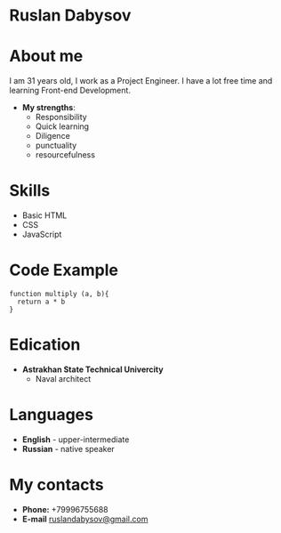 # Ruslan Dabysov

# About me
I am 31 years old, I work as a Project Engineer. I have a lot free time and learning Front-end Development.
* **My strengths**:
  * Responsibility
  * Quick learning
  * Diligence
  * punctuality
  * resourcefulness

# Skills
* Basic HTML
* CSS
* JavaScript

# Code Example
```
function multiply (a, b){
  return a * b
}
```

# Edication
* **Astrakhan State Technical Univercity**
  * Naval architect

# Languages
* **English** - upper-intermediate
* **Russian** - native speaker
# My contacts
* **Phone:** +79996755688
* **E-mail** ruslandabysov@gmail.com